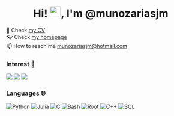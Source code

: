 
<h1 align="center">
  Hi! <img src="https://github.com/TheDudeThatCode/TheDudeThatCode/blob/master/Assets/Hi.gif" width="29px">, 
  I'm @munozariasjm
 </h1>
 

📜 Check [my CV](http://munozariasjm.pythonanywhere.com/)<br>
👓 Check [my homepage](https://munozariasjm.github.io/)<br>
📫 How to reach me munozariasjm@hotmail.com<br>


### Interest 👀 

[![](https://img.shields.io/badge/-⚛️%20Physics-000)]()
[![](https://img.shields.io/badge/-🦾%20MachineLearning-000)]()
[![](https://img.shields.io/badge/-📝%20NLP-000)]()

### Languages 🌐

![Python](https://img.shields.io/badge/-Python-000?&logo=Python)
![Julia](https://img.shields.io/badge/-Julia-000?&logo=Julia)
![C](https://img.shields.io/badge/-C-000?&logo=C)
![Bash](https://img.shields.io/badge/-Bash-000?&logo=Bash&logoColor=007396)
![Root](https://img.shields.io/badge/-Root-000?&logo=Root)
![C++](https://img.shields.io/badge/-C++-000?&logo=c%2b%2b&logoColor=00599C)
![SQL](https://img.shields.io/badge/-SQL-000?&logo=MySQL)
